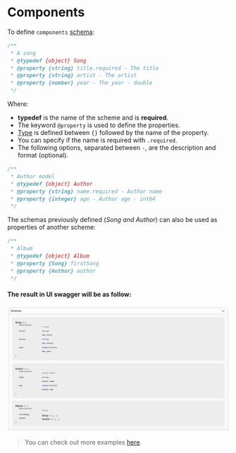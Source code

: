 # Components
To define `components` [schema](https://swagger.io/docs/specification/components/):

```javascript
/**
 * A song
 * @typedef {object} Song
 * @property {string} title.required - The title
 * @property {string} artist - The artist
 * @property {number} year - The year - double
 */
```
Where:
- **typedef** is the name of the scheme and is **required**.
- The keyword `@property` is used to define the properties.
- [Type](https://swagger.io/specification/#data-types) is defined between `{}` followed by the name of the property.
- You can specify if the name is required with `.required`.
- The following options, separated between ` - `, are the description and format (optional).


```javascript
/**
 * Author model
 * @typedef {object} Author
 * @property {string} name.required - Author name
 * @property {integer} age - Author age - int64
 */
```

The schemas previously defined (*Song and Author*) can also be used as properties of another scheme:
```javascript
/**
 * Album
 * @typedef {object} Album
 * @property {Song} firstSong
 * @property {Author} author
 */
```

#### The result in UI swagger will be as follow:
<img src="./assets/components.png"/>

> You can check out more examples [here](https://github.com/BRIKEV/express-jsdoc-swagger/tree/master/examples/components).
